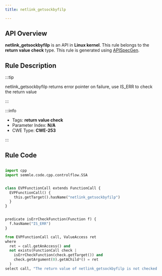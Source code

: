 ```yaml
---
title: netlink_getsockbyfilp

---
```



## API Overview
**netlink_getsockbyfilp** is an API in **Linux kernel**. This rule belongs to the **return value check** type. This rule is generated using [APISpecGen](../../tools/APISpecGen).
## Rule Description

:::tip

netlink_getsockbyfilp returns error pointer on failure, use IS_ERR to check the return value

:::

:::info

- Tags: **return value check**
- Parameter Index: **N/A**
- CWE Type: **CWE-253**

:::

## Rule Code
```python

import cpp
import semmle.code.cpp.controlflow.SSA


class EVPFunctionCall extends FunctionCall {
  EVPFunctionCall() {
    this.getTarget().hasName("netlink_getsockbyfilp")
  }
}


predicate isErrCheckFunction(Function f) {
  f.hasName("IS_ERR") 
}

from EVPFunctionCall call, ValueAccess ret
where
  ret = call.getAnAccess() and
  not exists(FunctionCall check |
    isErrCheckFunction(check.getTarget()) and
    check.getArgument(0).getAChild*() = ret
  )
select call, "The return value of netlink_getsockbyfilp is not checked with IS_ERR."
    
```